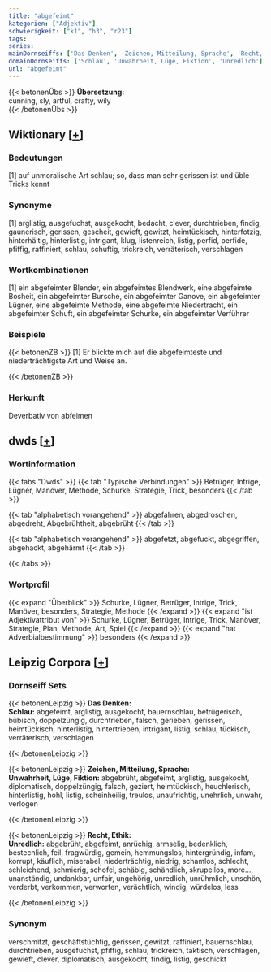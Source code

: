 ```yaml
---
title: "abgefeimt"
kategorien: ["Adjektiv"]
schwierigkeit: ["k1", "h3", "r23"]
tags:
series:
mainDornseiffs: ['Das Denken', 'Zeichen, Mitteilung, Sprache', 'Recht, Ethik']
domainDornseiffs: ['Schlau', 'Unwahrheit, Lüge, Fiktion', 'Unredlich']
url: "abgefeimt"
---
```


{{< betonenÜbs >}}
**Übersetzung:**  
cunning, sly, artful, crafty, wily  
{{< /betonenÜbs >}}

## Wiktionary [[+](https://de.wiktionary.org/wiki/abgefeimt)]

### Bedeutungen
[1] auf unmoralische Art schlau; so, dass man sehr gerissen ist und üble Tricks kennt  

### Synonyme
[1] arglistig, ausgefuchst, ausgekocht, bedacht, clever, durchtrieben, findig, gaunerisch, gerissen, gescheit,  gewieft, gewitzt, heimtückisch, hinterfotzig, hinterhältig, hinterlistig, intrigant, klug, listenreich, listig, perfid, perfide, pfiffig, raffiniert, schlau, schuftig, trickreich, verräterisch, verschlagen  

### Wortkombinationen
[1] ein abgefeimter Blender, ein abgefeimtes Blendwerk, eine abgefeimte Bosheit, ein abgefeimter Bursche, ein abgefeimter Ganove, ein abgefeimter Lügner, eine abgefeimte Methode, eine abgefeimte Niedertracht, ein abgefeimter Schuft, ein abgefeimter Schurke, ein abgefeimter Verführer  

### Beispiele
{{< betonenZB >}}
[1] Er blickte mich auf die abgefeimteste und niederträchtigste Art und Weise an.  

{{< /betonenZB >}}
### Herkunft
Deverbativ von abfeimen  



## dwds [[+](https://www.dwds.de/wb/abgefeimt)]

### Wortinformation
{{< tabs "Dwds" >}}
{{< tab "Typische Verbindungen" >}}
Betrüger, Intrige, Lügner, Manöver, Methode, Schurke, Strategie, Trick, besonders
{{< /tab >}}

{{< tab "alphabetisch vorangehend" >}}
abgefahren, abgedroschen, abgedreht, Abgebrühtheit, abgebrüht
{{< /tab >}}

{{< tab "alphabetisch vorangehend" >}}
abgefetzt, abgefuckt, abgegriffen, abgehackt, abgehärmt
{{< /tab >}}

{{< /tabs >}}

### Wortprofil
{{< expand "Überblick" >}} Schurke, Lügner, Betrüger, Intrige, Trick, Manöver, besonders, Strategie, Methode {{< /expand >}}
{{< expand "ist Adjektivattribut von" >}} Schurke, Lügner, Betrüger, Intrige, Trick, Manöver, Strategie, Plan, Methode, Art, Spiel {{< /expand >}}
{{< expand "hat Adverbialbestimmung" >}} besonders {{< /expand >}}

## Leipzig Corpora [[+](https://corpora.uni-leipzig.de/en/res?word=abgefeimt&corpusId=deu_newscrawl-public_2018)]

### Dornseiff Sets
{{< betonenLeipzig >}}
**Das Denken:**  
**Schlau:** abgefeimt, arglistig, ausgekocht, bauernschlau, betrügerisch, bübisch, doppelzüngig, durchtrieben, falsch, gerieben, gerissen, heimtückisch, hinterlistig, hintertrieben, intrigant, listig, schlau, tückisch, verräterisch, verschlagen  

{{< /betonenLeipzig >}}


{{< betonenLeipzig >}}
**Zeichen, Mitteilung, Sprache:**  
**Unwahrheit, Lüge, Fiktion:** abgebrüht, abgefeimt, arglistig, ausgekocht, diplomatisch, doppelzüngig, falsch, geziert, heimtückisch, heuchlerisch, hinterlistig, hohl, listig, scheinheilig, treulos, unaufrichtig, unehrlich, unwahr, verlogen  

{{< /betonenLeipzig >}}


{{< betonenLeipzig >}}
**Recht, Ethik:**  
**Unredlich:** abgebrüht, abgefeimt, anrüchig, armselig, bedenklich, bestechlich, feil, fragwürdig, gemein, hemmungslos, hintergründig, infam, korrupt, käuflich, miserabel, niederträchtig, niedrig, schamlos, schlecht, schleichend, schmierig, schofel, schäbig, schändlich, skrupellos, more..., unanständig, undankbar, unfair, ungehörig, unredlich, unrühmlich, unschön, verderbt, verkommen, verworfen, verächtlich, windig, würdelos, less  

{{< /betonenLeipzig >}}

### Synonym
verschmitzt, geschäftstüchtig, gerissen, gewitzt, raffiniert, bauernschlau, durchtrieben, ausgefuchst, pfiffig, schlau, trickreich, taktisch, verschlagen, gewieft, clever, diplomatisch, ausgekocht, findig, listig, geschickt

